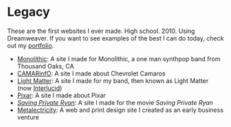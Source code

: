 # Legacy

These are the first websites I ever made.  High school.  2010.  Using Dreamweaver.  If you want to see examples of the best I can do today, check out my [portfolio](portfolio).

- [Monolithic](/legacy/monolithic): A site I made for Monolithic, a one man synthpop band from Thousand Oaks, CA
- [CAMARinfO](/legacy/camarinfo): A site I made about Chevrolet Camaros
- [Light Matter](/legacy/light): A site I made for my band, then known as Light Matter (now [Interlucid](https://interlucid.com/))
- [Pixar](/legacy/pixar): A site I made about Pixar
- _[Saving Private Ryan](/legacy/ryan)_: A site I made for the movie _Saving Private Ryan_
- [Metalectricity](/legacy): A web and print design site I created as an early business venture
